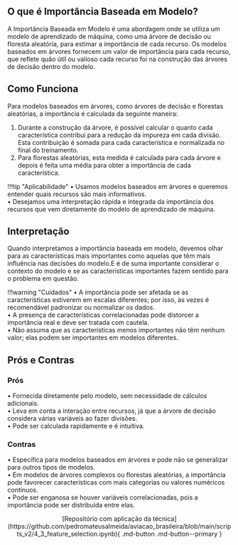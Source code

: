 ## O que é Importância Baseada em Modelo?
A Importância Baseada em Modelo é uma abordagem onde se utiliza um modelo de aprendizado de máquina, como uma árvore de decisão ou floresta aleatória, para estimar a importância de cada recurso. Os modelos baseados em árvores fornecem um valor de importância para cada recurso, que reflete quão útil ou valioso cada recurso foi na construção das árvores de decisão dentro do modelo.<br />
## Como Funciona
Para modelos baseados em árvores, como árvores de decisão e florestas aleatórias, a importância é calculada da seguinte maneira:<br />
1.	Durante a construção da árvore, é possível calcular o quanto cada característica contribui para a redução da impureza em cada divisão. Esta contribuição é somada para cada característica e normalizada no final do treinamento.<br />
2.	Para florestas aleatórias, esta medida é calculada para cada árvore e depois é feita uma média para obter a importância de cada característica.<br />

!!!tip "Aplicabilidade"
    •	Usamos modelos baseados em árvores e queremos entender quais recursos são mais informativos.<br />
    •	Desejamos uma interpretação rápida e integrada da importância dos recursos que vem diretamente do modelo de aprendizado de máquina.<br />

## Interpretação
Quando interpretamos a importância baseada em modelo, devemos olhar para as características mais importantes como aquelas que têm mais influência nas decisões do modelo.E é de suma importante considerar o contexto do modelo e se as características importantes fazem sentido para o problema em questão.<br />

!!!warning "Cuidados"
    •	A importância pode ser afetada se as características estiverem em escalas diferentes; por isso, às vezes é recomendável padronizar ou normalizar os dados.<br />
    •	A presença de características correlacionadas pode distorcer a importância real e deve ser tratada com cautela.<br />
    •	Não assuma que as características menos importantes não têm nenhum valor; elas podem ser importantes em modelos diferentes.<br />

## Prós e Contras
### Prós
•	Fornecida diretamente pelo modelo, sem necessidade de cálculos adicionais.<br />
•	Leva em conta a interação entre recursos, já que a árvore de decisão considera várias variáveis ao fazer divisões.<br />
•	Pode ser calculada rapidamente e é intuitiva.<br />
### Contras
•	Específica para modelos baseados em árvores e pode não se generalizar para outros tipos de modelos.<br />
•	Em modelos de árvores complexos ou florestas aleatórias, a importância pode favorecer características com mais categorias ou valores numéricos contínuos.<br />
•	Pode ser enganosa se houver variáveis correlacionadas, pois a importância pode ser distribuída entre elas.<br />

<center>
[Repositório com aplicação da técnica](https://github.com/pedromateusalmeida/aviacao_brasileira/blob/main/scripts_v2/4_3_feature_selection.ipynb){ .md-button .md-button--primary }
<center>
&nbsp;&nbsp;&nbsp;&nbsp;&nbsp;&nbsp;&nbsp;&nbsp;&nbsp;&nbsp;